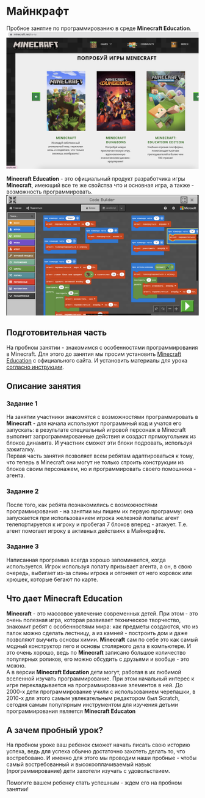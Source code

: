 # Майнкрафт
Пробное занятие по программированию в среде **Minecraft Education**. 
<img src = "./img/minecraft-01.png">

**Minecraft Education** - это официальный продукт разработчика игры **Minecraft**, имеющий все те же свойства что и основная игра, а также - возможность программировать.
<img src = "./img/minecraft-02.png">

## Подготовительная часть
На пробном занятии - знакомимся с особенностями программирования в Minecraft. Для этого до занятия мы просим установить <a href = "https://education.minecraft.net/ru-ru/get-started/download">Minecraft Education</a> с официального сайта. И установить материалы для урока <a href = "https://github.com/mikh-maksi/minecraft-probe">согласно инструкции</a>.

## Описание занятия
### Задание 1
На занятии участники знакомятся с возможностями программировать в **Minecraft** - для начала используют программный код и учатся его запускать: в результате специальный игровой персонаж в Minecraft выполнит запрограммированные действия и создаст прямоугольник из блоков динамита. И участник сможет эти блоки подровать, используя зажигалку.  
Первая часть занятия позволяет всем ребятам адаптироваться к тому, что теперь в Minecraft они могут не только строить конструкции из блоков своим персонажем, но и программировать своего помошника - агента.  
### Задание 2  
После того, как ребята познакомились с возможностями программирования - на занятии мы пишем их первую программу: она запускается при использованием игрока железной лопаты: агент телепортируется к игроку и пробегая 7 блоков вперед - атакует. Т.е. агент помогает игроку в активных действиях в Майнкрафте.  
### Задание 3  
Написанная программа всегда хорошо запоминается, когда используется. Игрок используя лопату призывает агента, а он, в свою очередь, выбигает из-за спины игрока и отгоняет от него коровок или хрюшек, которые бегают по карте.  
  
## Что дает Minecraft Education
**Minecraft** - это массовое увлечение современных детей. При этом - это очень полезная игра, которая развивает техническое творчество, знакомит ребят с особенностями мира: как предметы создаются, что из палок можно сделать лестницу, а из камней - построить дом и даже позволяют выучить основы химии. **Minecraft** сам по себе это как самый модный конструктор лего и основы столярного дела в компьютере. И это очень хорошо, ведь по **Minecraft**  записано большое количество популярных роликов, его можно обсудить с друзьями и вообще - это можно.    
А в версии **Minecraft Education** дети могут, работая в их любимой вселенной изучать программирование. При этом начальный интерес к игре перекладывается на программирование элементов в ней. До 2000-х дети программирование учили с использованием черепашки, в 2010-х для этого самым увлекательным редактором был Scratch, сегодня самым популярным инструментом для изучения детьми программирования является **Minecraft Educaton**    
## А зачем пробный урок?  
На пробном уроке ваш ребенок сможет начать писать свою историю успеха, ведь для успеха обычно достаточно захотеть делать то, что востребовано. И именно для этого мы проводим наши пробные - чтобы самый востребованный и высокооплачиваемый навык (программирование) дети захотели изучать с удовольствием.  
  
Помогите вашем ребенку стать успешным - ждем его на пробном занятии! 
